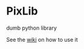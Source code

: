 # PixLib
dumb python library

See the [wiki](https://github.com/pixsplanet/PixLib/wiki) on how to use it
